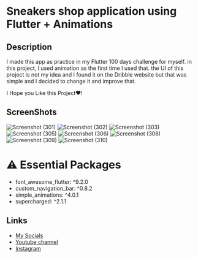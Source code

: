 # Sneakers shop application using Flutter + Animations
## Description
I made this app as practice in my Flutter 100 days challenge for myself.
in this project, I used animation as the first time I used that.
the UI of this project is not my idea and I found it on the Dribble website but that was simple and I decided to change it and improve that.

I Hope you Like this Project❤!
## ScreenShots
![Screenshot (301)](https://user-images.githubusercontent.com/91388754/153895676-ec09b17a-4f64-4d23-ad89-f6f2b535ab20.png)
![Screenshot (302)](https://user-images.githubusercontent.com/91388754/153895703-f1ff3b52-3b52-46f0-b98f-78a956131287.png)
![Screenshot (303)](https://user-images.githubusercontent.com/91388754/153895726-8bd49e99-2a22-4af4-9cf6-d336d83c23bf.png)
![Screenshot (305)](https://user-images.githubusercontent.com/91388754/153895747-f4838587-90d7-4cb5-868d-8c301b6b76d3.png)
![Screenshot (306)](https://user-images.githubusercontent.com/91388754/153895773-08beeff4-fc2c-445d-a0a5-def313a56493.png)
![Screenshot (308)](https://user-images.githubusercontent.com/91388754/153895794-30dfe8ea-569b-4a54-8b23-d7091e33dbc4.png)
![Screenshot (309)](https://user-images.githubusercontent.com/91388754/153895819-f3670642-953d-4aa8-ae22-221d63cff08d.png)
![Screenshot (310)](https://user-images.githubusercontent.com/91388754/153895844-70449a26-9857-411a-bb61-db3c7cbad462.png)

# ⚠️ Essential Packages 
* font_awesome_flutter: ^9.2.0
* custom_navigation_bar: ^0.8.2
* simple_animations: ^4.0.1
* supercharged: ^2.1.1
## Links
* [My Socials](https://znap.link/CodeWithFlexz)
* [Youtube channel](https://www.youtube.com/channel/UCLVrYXt3SL9rT-IcDmgU9Wg)
* [Instagram](https://instagram.com/codewithflexz)

